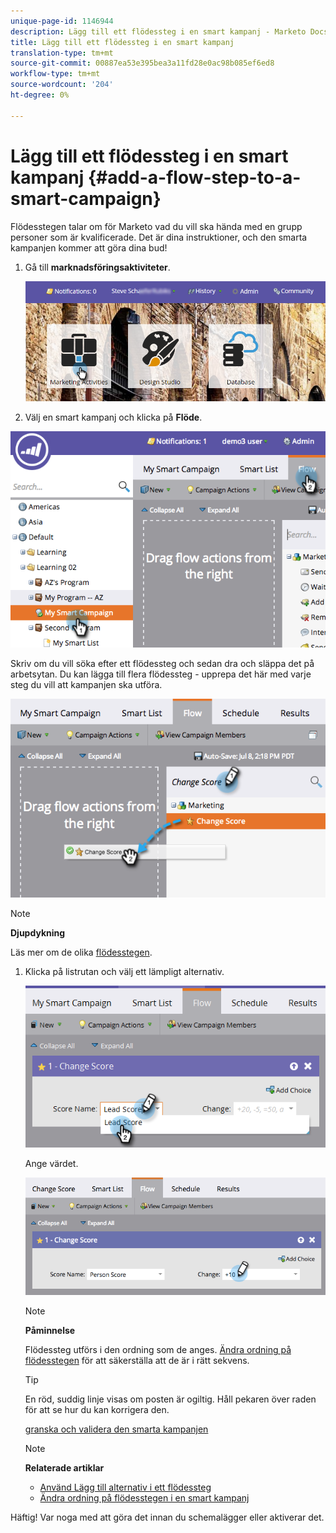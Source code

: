 ```yaml
---
unique-page-id: 1146944
description: Lägg till ett flödessteg i en smart kampanj - Marketo Docs - Produktdokumentation
title: Lägg till ett flödessteg i en smart kampanj
translation-type: tm+mt
source-git-commit: 00887ea53e395bea3a11fd28e0ac98b085ef6ed8
workflow-type: tm+mt
source-wordcount: '204'
ht-degree: 0%

---
```



# Lägg till ett flödessteg i en smart kampanj {#add-a-flow-step-to-a-smart-campaign}

Flödesstegen talar om för Marketo vad du vill ska hända med en grupp personer som är kvalificerade. Det är dina instruktioner, och den smarta kampanjen kommer att göra dina bud!

1. Gå till **marknadsföringsaktiviteter**.

   ![](assets/login-marketing-activities.png)

1. Välj en smart kampanj och klicka på **Flöde**.

![](assets/image2014-9-19-16-3a27-3a1.png)

Skriv om du vill söka efter ett flödessteg och sedan dra och släppa det på arbetsytan. Du kan lägga till flera flödessteg - upprepa det här med varje steg du vill att kampanjen ska utföra.

![](assets/image2014-9-19-16-3a27-3a7.png)

>[!NOTE]
>
>**Djupdykning**
>
>
>Läs mer om de olika [flödesstegen](http://docs.marketo.com/display/DOCS/Flow+Actions).

1. Klicka på listrutan och välj ett lämpligt alternativ.

   ![](assets/four-1.png)

   Ange värdet.

   ![](assets/changescorevalue-cursor.png)

   >[!NOTE]
   >
   >**Påminnelse**
   >
   >
   >Flödessteg utförs i den ordning som de anges.  [Ändra ordning på flödesstegen](add-a-flow-step-to-a-smart-campaign/reorder-the-flow-steps-in-a-smart-campaign.md) för att säkerställa att de är i rätt sekvens.

   >[!TIP]
   >
   >En röd, suddig linje visas om posten är ogiltig. Håll pekaren över raden för att se hur du kan korrigera den.

   [granska och validera den smarta kampanjen](../../../../product-docs/core-marketo-concepts/smart-campaigns/creating-a-smart-campaign/smart-campaign-checklist.md)

   >[!NOTE]
   >
   >**Relaterade artiklar**
   >
   >    
   >    
   >    * [Använd Lägg till alternativ i ett flödessteg](use-add-choice-in-a-flow-step.md)
   >    * [Ändra ordning på flödesstegen i en smart kampanj](add-a-flow-step-to-a-smart-campaign/reorder-the-flow-steps-in-a-smart-campaign.md)


Häftig! Var noga med att göra det innan du schemalägger eller aktiverar det.